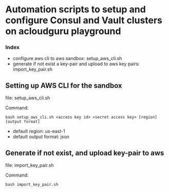 # Automation scripts to setup and configure Consul and Vault clusters on acloudguru playground

### Index
- configure aws cli to aws sandbox: setup_aws_cli.sh
- generate if not exist a key-pair and upload to aws key pairs: import_key_pair.sh

## Setting up AWS CLI for the sandbox
file: setup_aws_cli.sh

Command:
```
bash setup_aws_cli.sh <access key id> <secret access key> [region] [output format]
```
* default region: us-east-1
* default output format: json

## Generate if not exist, and upload key-pair to aws
file: import_key_pair.sh

Command:
```
bash import_key_pair.sh
```

